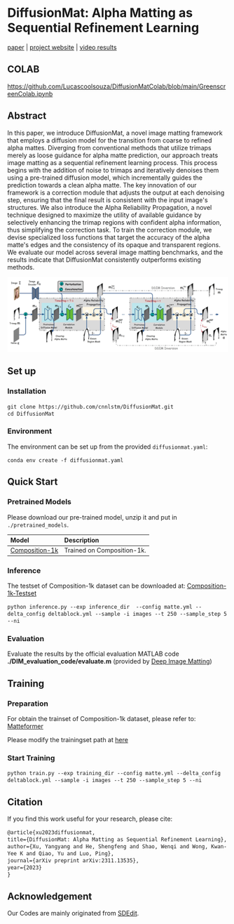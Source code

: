 # **DiffusionMat: Alpha Matting as Sequential Refinement Learning**

[paper](https://arxiv.org/pdf/2311.13535.pdf) |  [project website](https://cnnlstm.github.io/DiffusionMat/) |  [video results](https://youtu.be/b_qQvv0R3BA) 

## COLAB

https://github.com/Lucascoolsouza/DiffusionMatColab/blob/main/GreenscreenColab.ipynb


## Abstract

In this paper, we introduce DiffusionMat, a novel image matting framework that employs a diffusion model for the transition from coarse to refined alpha mattes. Diverging from conventional methods that utilize trimaps merely as loose guidance for alpha matte prediction, our approach treats image matting as a sequential refinement learning process. This process begins with the addition of noise to trimaps and iteratively denoises them using a pre-trained diffusion model, which incrementally guides the prediction towards a clean alpha matte. The key innovation of our framework is a correction module that adjusts the output at each denoising step, ensuring that the final result is consistent with the input image's structures. We also introduce the Alpha Reliability Propagation, a novel technique designed to maximize the utility of available guidance by selectively enhancing the trimap regions with confident alpha information, thus simplifying the correction task. To train the correction module, we devise specialized loss functions that target the accuracy of the alpha matte's edges and the consistency of its opaque and transparent regions. We evaluate our model across several image matting benchmarks, and the results indicate that DiffusionMat consistently outperforms existing methods.

<img src="pics/overview.png" width="800px"/>

## Set up

### Installation

```
git clone https://github.com/cnnlstm/DiffusionMat.git
cd DiffusionMat
```

### Environment

The environment can be set up  from the provided `diffusionmat.yaml`:

```
conda env create -f diffusionmat.yaml
```

## Quick Start

### Pretrained Models

Please download our pre-trained model, unzip it and put in  `./pretrained_models`.

| Model | Description
| :--- | :----------
|[Composition-1k](https://drive.google.com/file/d/1Nl6lu0YJru3gI-KVSihQ78IzWj9adL_g/view?usp=drive_link)  | Trained on Composition-1k.

### Inference

The testset of Composition-1k dataset can be downloaded at: [Composition-1k-Testset](https://drive.google.com/file/d/1fS-uh2Fi0APygd0NPjqfT7jCwUu_a_Xu/view?usp=sharing)

```
python inference.py --exp inference_dir  --config matte.yml --delta_config deltablock.yml --sample -i images --t 250 --sample_step 5 --ni
```

### Evaluation

Evaluate the results by the official evaluation MATLAB code **./DIM_evaluation_code/evaluate.m** (provided by [Deep Image Matting](https://sites.google.com/view/deepimagematting))

## Training

### Preparation

For obtain the trainset of Composition-1k dataset, please refer to: [Matteformer](https://github.com/webtoon/matteformer)

Please modify the trainingset path at [here](https://github.com/cnnlstm/diffusionmat/blob/df4974ba66b3f2f9c9788ce38bb87e6b2b583d33/runners/diffusionmat.py#L168)

### Start Training

```
python train.py --exp training_dir --config matte.yml --delta_config deltablock.yml --sample -i images --t 250 --sample_step 5 --ni
```

## Citation

If you find this work useful for your research, please cite:

```
@article{xu2023diffusionmat,
title={DiffusionMat: Alpha Matting as Sequential Refinement Learning},
author={Xu, Yangyang and He, Shengfeng and Shao, Wenqi and Wong, Kwan-Yee K and Qiao, Yu and Luo, Ping},
journal={arXiv preprint arXiv:2311.13535},
year={2023}
}
```

## Acknowledgement

Our Codes are mainly originated from  [SDEdit](https://github.com/ermongroup/SDEdit).

